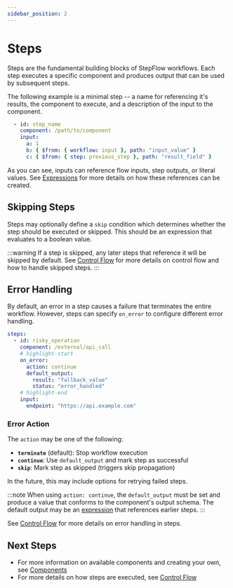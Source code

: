 ```yaml
---
sidebar_position: 2
---
```


# Steps

Steps are the fundamental building blocks of StepFlow workflows.
Each step executes a specific component and produces output that can be used by subsequent steps.

The following example is a minimal step -- a name for referencing it's results, the component to execute, and a description of the input to the component.

```yaml title="Minimal Step"
  - id: step_name
    component: /path/to/component
    input:
      a: 1
      b: { $from: { workflow: input }, path: "input_value" }
      c: { $from: { step: previous_step }, path: "result_field" }
```

As you can see, inputs can reference flow inputs, step outputs, or literal values.
See [Expressions](./expressions.md) for more details on how these references can be created.

## Skipping Steps

Steps may optionally define a `skip` condition which determines whether the step should be executed or skipped.
This should be an expression that evaluates to a boolean value.

:::warning
If a step is skipped, any later steps that reference it will be skipped by default.
See [Control Flow](./control-flow.md#skipping) for more details on control flow and how to handle skipped steps.
:::

## Error Handling

By default, an error in a step causes a failure that terminates the entire workflow.
However, steps can specify `on_error` to configure different error handling.

```yaml title="Error Handling examlpe"
steps:
  - id: risky_operation
    component: /external/api_call
    # highlight-start
    on_error:
      action: continue
      default_output:
        result: "fallback_value"
        status: "error_handled"
    # highlight-end
    input:
      endpoint: "https://api.example.com"
```

### Error Action

The `action` may be one of the following:

- **`terminate`** (default): Stop workflow execution
- **`continue`**: Use `default_output` and mark step as successful
- **`skip`**: Mark step as skipped (triggers skip propagation)

In the future, this may include options for retrying failed steps.

:::note
When using `action: continue`, the `default_output` must be set and produce a value that conforms to the component's output schema.
The default output may be an [expression](./expressions.md) that references earlier steps.
:::

See [Control Flow](./control-flow.md#errors) for more details on error handling in steps.

## Next Steps

- For more information on available components and creating your own, see [Components](../components/index.md)
- For more details on how steps are executed, see [Control Flow](./control-flow.md)